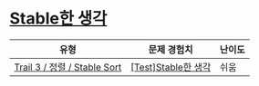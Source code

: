 # [Stable한 생각](https://www.codetree.ai/trails/complete/curated-cards/test-stable-sort-concept)

|유형|문제 경험치|난이도|
|---|---|---|
|[Trail 3 / 정렬 / Stable Sort](https://www.codetree.ai/trail-info/novice-high/)|[[Test]Stable한 생각](https://www.codetree.ai/trails/complete/curated-cards/test-stable-sort-concept/)|쉬움|

